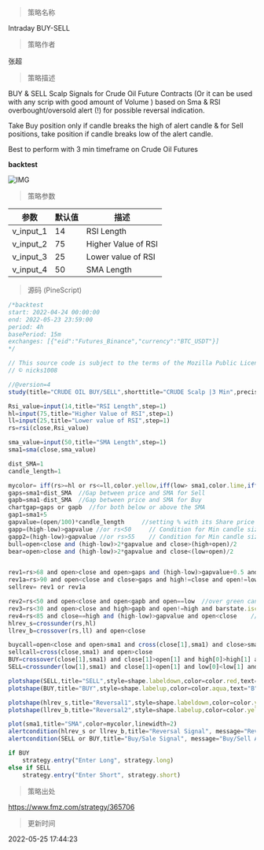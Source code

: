 
> 策略名称

Intraday BUY-SELL

> 策略作者

张超

> 策略描述

BUY & SELL Scalp Signals for Crude Oil Future Contracts (Or it can be used with any scrip with good amount of Volume ) based on Sma & RSI overbought/oversold alert (!) for possible reversal indication.

Take Buy position only if candle breaks the high of alert candle & for Sell positions, take position if candle breaks low of the alert candle.

Best to perform with 3 min timeframe on Crude Oil Futures

**backtest**

 ![IMG](https://www.fmz.com/upload/asset/ae4be0a059edbbe53b.png) 

> 策略参数



|参数|默认值|描述|
|----|----|----|
|v_input_1|14|RSI Length|
|v_input_2|75|Higher Value of RSI|
|v_input_3|25|Lower value of RSI|
|v_input_4|50|SMA Length|


> 源码 (PineScript)

``` javascript
/*backtest
start: 2022-04-24 00:00:00
end: 2022-05-23 23:59:00
period: 4h
basePeriod: 15m
exchanges: [{"eid":"Futures_Binance","currency":"BTC_USDT"}]
*/

// This source code is subject to the terms of the Mozilla Public License 2.0 at https://mozilla.org/MPL/2.0/
// © nicks1008

//@version=4
study(title="CRUDE OIL BUY/SELL",shorttitle="CRUDE Scalp |3 Min",precision=2,overlay=true)

Rsi_value=input(14,title="RSI Length",step=1)
hl=input(75,title="Higher Value of RSI",step=1)
ll=input(25,title="Lower value of RSI",step=1)
rs=rsi(close,Rsi_value)

sma_value=input(50,title="SMA Length",step=1)
sma1=sma(close,sma_value)

dist_SMA=1
candle_length=1

mycolor= iff(rs>=hl or rs<=ll,color.yellow,iff(low> sma1,color.lime,iff(high<sma1,color.red,color.yellow)))
gaps=sma1+dist_SMA  //Gap between price and SMA for Sell
gapb=sma1-dist_SMA  //Gap between price and SMA for Buy
chartgap=gaps or gapb  //for both below or above the SMA 
gap1=sma1+5
gapvalue=(open/100)*candle_length     //setting % with its Share price
gapp=(high-low)>gapvalue //or rs<50     // Condition for Min candle size to be eligible for giving signal - Buy Calls
gapp2=(high-low)>gapvalue //or rs>55    // Condition for Min candle size to be eligible for giving signal - Sell Calls
bull=open<close and (high-low)>2*gapvalue and close>(high+open)/2
bear=open>close and (high-low)>2*gapvalue and close<(low+open)/2


rev1=rs>68 and open>close and open>gaps and (high-low)>gapvalue+0.5 and low!=close      //over red candles  "S" - uptrend
rev1a=rs>90 and open<close and close>gaps and high!=close and open!=low                             // over green candles"S" - uptrend
sellrev= rev1 or rev1a

rev2=rs<50 and open<close and open<gapb and open==low  //over green candles"B"
rev3=rs<30 and open>close and high>gapb and open!=high and barstate.isconfirmed!=bear  //over red candles"B"
rev4=rs<85 and close==high and (high-low)>gapvalue and open<close    //over green candle in both trends
hlrev_s=crossunder(rs,hl)
llrev_b=crossover(rs,ll) and open<close

buycall=open<close and open>sma1 and cross(close[1],sma1) and close>sma1
sellcall=cross(close,sma1) and open>close
BUY=crossover(close[1],sma1) and close[1]>open[1] and high[0]>high[1] and close[0]>open[0]  
SELL=crossunder(low[1],sma1) and close[1]<open[1] and low[0]<low[1] and close[0]<open[0]

plotshape(SELL,title="SELL",style=shape.labeldown,color=color.red,text="S",textcolor=color.black,transp=30)
plotshape(BUY,title="BUY",style=shape.labelup,color=color.aqua,text="B",textcolor=color.black,transp=30,location=location.belowbar)

plotshape(hlrev_s,title="Reversal1",style=shape.labeldown,color=color.yellow,text="!",textcolor=color.black,transp=20)
plotshape(llrev_b,title="Reversal2",style=shape.labelup,color=color.yellow,text="!",textcolor=color.black,transp=20,location=location.belowbar)

plot(sma1,title="SMA",color=mycolor,linewidth=2)
alertcondition(hlrev_s or llrev_b,title="Reversal Signal", message="Reversal Alert")
alertcondition(SELL or BUY,title="Buy/Sale Signal", message="Buy/Sell Alert")

if BUY
    strategy.entry("Enter Long", strategy.long)
else if SELL
    strategy.entry("Enter Short", strategy.short)
```

> 策略出处

https://www.fmz.com/strategy/365706

> 更新时间

2022-05-25 17:44:23
